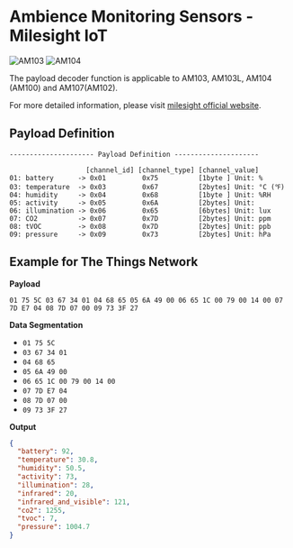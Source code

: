 # Ambience Monitoring Sensors - Milesight IoT

![AM103](AM103.png) ![AM104](AM107.png)

The payload decoder function is applicable to AM103, AM103L, AM104 (AM100) and AM107(AM102).

For more detailed information, please visit [milesight official website](https://www.milesight-iot.com).

## Payload Definition

```
--------------------- Payload Definition ---------------------

                   [channel_id] [channel_type] [channel_value]
01: battery      -> 0x01         0x75          [1byte ] Unit: %
03: temperature  -> 0x03         0x67          [2bytes] Unit: °C (℉)
04: humidity     -> 0x04         0x68          [1byte ] Unit: %RH
05: activity     -> 0x05         0x6A          [2bytes] Unit:
06: illumination -> 0x06         0x65          [6bytes] Unit: lux
07: CO2          -> 0x07         0x7D          [2bytes] Unit: ppm
08: tVOC         -> 0x08         0x7D          [2bytes] Unit: ppb
09: pressure     -> 0x09         0x73          [2bytes] Unit: hPa

```

## Example for The Things Network

**Payload**

```
01 75 5C 03 67 34 01 04 68 65 05 6A 49 00 06 65 1C 00 79 00 14 00 07 7D E7 04 08 7D 07 00 09 73 3F 27
```

**Data Segmentation**

- `01 75 5C`
- `03 67 34 01`
- `04 68 65`
- `05 6A 49 00`
- `06 65 1C 00 79 00 14 00`
- `07 7D E7 04`
- `08 7D 07 00`
- `09 73 3F 27`

**Output**

```json
{
  "battery": 92,
  "temperature": 30.8,
  "humidity": 50.5,
  "activity": 73,
  "illumination": 28,
  "infrared": 20,
  "infrared_and_visible": 121,
  "co2": 1255,
  "tvoc": 7,
  "pressure": 1004.7
}
```
